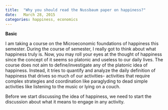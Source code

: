 ```yaml
---
title:  "Why you should read the Nussbaum paper on happiness?"
date:   March 28, 2015
categories: happiness, economics 
---
```


**Basic**


I am taking a course on the Microeconomic foundations of happiness this semester. During the course of semester, I really got to think about what happiness truly is. Now, you may roll your eyes at the thought of happiness since the concept of it seems so platonic and useless to our daily lives. The course does not aim to define/investigate any of the platonic idea of happiness. Instead, it tries to quantify and analyze the daily definition of happiness that drives so much of our activities- activities that require complex strategies and coordination like paraglyding to dead simple activities like listening to the music or lying on a couch. 

Before we start discussing the idea of happiness, we need to start the discussion about what it means to engage in any activity. 

